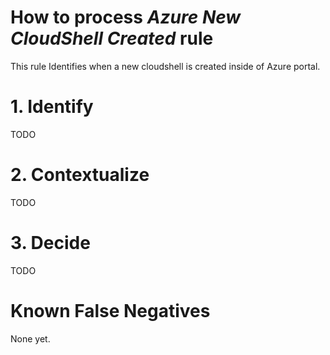 # How to process *Azure New CloudShell Created* rule
This rule Identifies when a new cloudshell is created inside of Azure portal.

# 1. Identify
TODO

# 2. Contextualize
TODO

# 3. Decide
TODO

# Known False Negatives
None yet.
